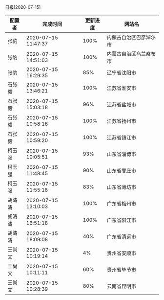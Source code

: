 日报[2020-07-15]

|	配置者	|	完成时间	|	更新进度	|	网站名	|
|----|----|----|----|
|	张豹	|	2020-07-15 11:47:37	|	100%	|	内蒙古自治区巴彦淖尔市	|
|	张豹	|	2020-07-15 14:51:03	|	100%	|	内蒙古自治区乌兰察布市	|
|	张豹	|	2020-07-15 16:29:35	|	 85%	|	辽宁省沈阳市	|
|	石张毅	|	2020-07-15 13:46:21	|	100%	|	江苏省淮安市	|
|	石张毅	|	2020-07-15 15:03:18	|	 96%	|	江苏省盐城市	|
|	石张毅	|	2020-07-15 10:58:16	|	100%	|	江苏省扬州市	|
|	石张毅	|	2020-07-15 10:59:20	|	100%	|	江苏省镇江市	|
|	柯玉强	|	2020-07-15 10:05:51	|	 93%	|	山东省淄博市	|
|	柯玉强	|	2020-07-15 11:48:45	|	 90%	|	山东省枣庄市	|
|	柯玉强	|	2020-07-15 11:55:18	|	 83%	|	山东省潍坊市	|
|	胡涛涛	|	2020-07-15 13:10:03	|	100%	|	广东省梅州市	|
|	胡涛涛	|	2020-07-15 16:51:18	|	100%	|	广东省阳江市	|
|	胡涛涛	|	2020-07-15 18:09:08	|	 40%	|	广东省清远市	|
|	王尚文	|	2020-07-15 10:19:14	|	  4%	|	贵州省安顺市	|
|	王尚文	|	2020-07-15 10:11:11	|	 60%	|	贵州省毕节市	|
|	王尚文	|	2020-07-15 10:28:39	|	 80%	|	云南省昆明市	|